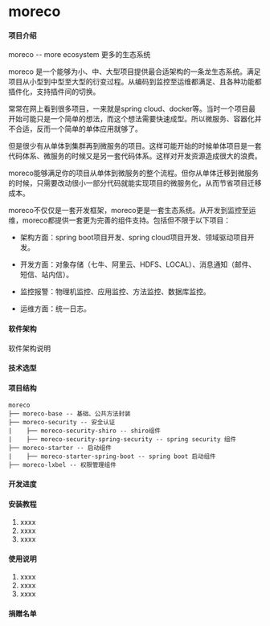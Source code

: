 # moreco

#### 项目介绍

moreco -- more ecosystem 更多的生态系统

moreco 是一个能够为小、中、大型项目提供最合适架构的一条龙生态系统。满足项目从小型到中型至大型的衍变过程。从编码到监控至运维都满足、且各种功能都插件化，支持插件间的切换。

常常在网上看到很多项目，一来就是spring cloud、docker等。当时一个项目最开始可能只是一个简单的想法，而这个想法需要快速成型。所以微服务、容器化并不合适，反而一个简单的单体应用就够了。

但是很少有从单体到集群再到微服务的项目。这样可能开始的时候单体项目是一套代码体系、微服务的时候又是另一套代码体系。这样对开发资源造成很大的浪费。

moreco能够满足你的项目从单体到微服务的整个流程。但你从单体迁移到微服务的时候，只需要改动很小一部分代码就能实现项目的微服务化，从而节省项目迁移成本。

moreco不仅仅是一套开发框架，moreco更是一套生态系统。从开发到监控至运维，moreco都提供一套更为完善的组件支持。包括但不限于以下项目：

* 架构方面：spring boot项目开发、spring cloud项目开发、领域驱动项目开发。

* 开发方面：对象存储（七牛、阿里云、HDFS、LOCAL）、消息通知（邮件、短信、站内信）。

* 监控报警：物理机监控、应用监控、方法监控、数据库监控。

* 运维方面：统一日志。

#### 软件架构

软件架构说明

#### 技术选型


#### 项目结构
``` 
moreco
├── moreco-base -- 基础、公共方法封装
├── moreco-security -- 安全认证
|    ├── moreco-security-shiro -- shiro组件
|    ├── moreco-security-spring-security -- spring security 组件
├── moreco-starter -- 启动组件
|    ├── moreco-starter-spring-boot -- spring boot 启动组件
├── moreco-lxbel -- 权限管理组件
```

#### 开发进度


#### 安装教程

1. xxxx
2. xxxx
3. xxxx

#### 使用说明

1. xxxx
2. xxxx
3. xxxx

#### 捐赠名单
